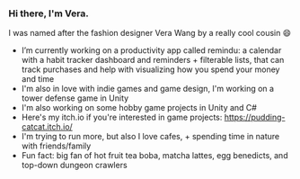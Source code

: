### Hi there, I'm Vera.
I was named after the fashion designer Vera Wang by a really cool cousin 😄
-  I’m currently working on a productivity app called remindu: a calendar with a habit tracker dashboard and reminders + filterable lists, that can track purchases and help with visualizing how you spend your money and time
-  I'm also in love with indie games and game design, I'm working on a tower defense game in Unity
-  I'm also working on some hobby game projects in Unity and C#
-  Here's my itch.io if you're interested in game projects: https://pudding-catcat.itch.io/
-  I'm trying to run more, but also I love cafes, + spending time in nature with friends/family
-  Fun fact: big fan of hot fruit tea boba, matcha lattes, egg benedicts, and top-down dungeon crawlers
